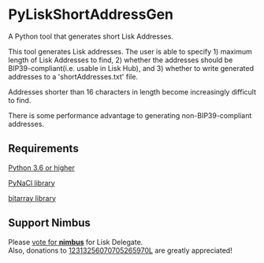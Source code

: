 # PyLiskShortAddressGen
A Python tool that generates short Lisk Addresses.

This tool generates Lisk addresses. The user is able to specify 1) maximum
length of Lisk Addresses to find, 2) whether the addresses should be
BIP39-compliant(i.e. usable in Lisk Hub), and 3) whether to write generated
addresses to a 'shortAddresses.txt' file.

Addresses shorter than 16 characters in length become increasingly difficult
to find.  

There is some performance advantage to generating non-BIP39-compliant
addresses.


## **Requirements**

[Python 3.6 or higher](https://www.python.org/downloads/)

[PyNaCl library](https://pypi.org/project/PyNaCl/)

[bitarray library](https://pypi.org/project/bitarray)

## Support Nimbus
Please [vote for **nimbus**](lisk://delegates/vote?votes=nimbus) for Lisk
Delegate.  
Also, donations to
[12313256070705265970L](lisk://wallet?recipient=12313256070705265970L) are
greatly appreciated!
